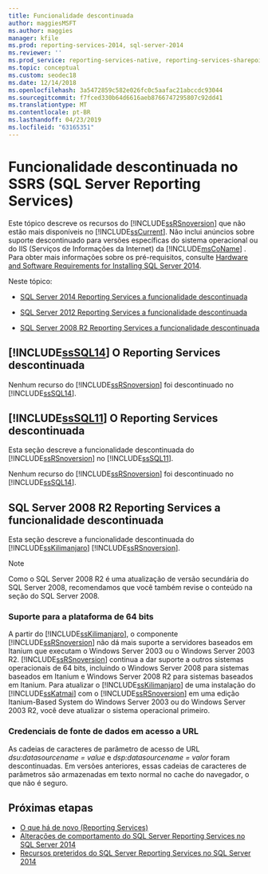 ```yaml
---
title: Funcionalidade descontinuada
author: maggiesMSFT
ms.author: maggies
manager: kfile
ms.prod: reporting-services-2014, sql-server-2014
ms.reviewer: ''
ms.prod_service: reporting-services-native, reporting-services-sharepoint
ms.topic: conceptual
ms.custom: seodec18
ms.date: 12/14/2018
ms.openlocfilehash: 3a5472859c582e026fc0c5aafac21abccdc93044
ms.sourcegitcommit: f7fced330b64d6616aeb8766747295807c92dd41
ms.translationtype: MT
ms.contentlocale: pt-BR
ms.lasthandoff: 04/23/2019
ms.locfileid: "63165351"
---
```

# <a name="discontinued-functionality-in-sql-server-reporting-services-ssrs"></a>Funcionalidade descontinuada no SSRS (SQL Server Reporting Services)

  Este tópico descreve os recursos do [!INCLUDE[ssRSnoversion](../includes/ssrsnoversion-md.md)] que não estão mais disponíveis no [!INCLUDE[ssCurrent](../includes/sscurrent-md.md)]. Não inclui anúncios sobre suporte descontinuado para versões específicas do sistema operacional ou do IIS (Serviços de Informações da Internet) da [!INCLUDE[msCoName](../includes/msconame-md.md)] . Para obter mais informações sobre os pré-requisitos, consulte [Hardware and Software Requirements for Installing SQL Server 2014](../sql-server/install/hardware-and-software-requirements-for-installing-sql-server.md).  
  
 Neste tópico:  
  
- [SQL Server 2014 Reporting Services a funcionalidade descontinuada](#bkmk_sql14)  
  
- [SQL Server 2012 Reporting Services a funcionalidade descontinuada](#bkmk_rc0)  
  
- [SQL Server 2008 R2 Reporting Services a funcionalidade descontinuada](#bkmk_kj)  
  
##  <a name="bkmk_sql14"></a> [!INCLUDE[ssSQL14](../includes/sssql14-md.md)] O Reporting Services descontinuada

 Nenhum recurso do [!INCLUDE[ssRSnoversion](../includes/ssrsnoversion-md.md)] foi descontinuado no [!INCLUDE[ssSQL14](../includes/sssql14-md.md)].  
  
##  <a name="bkmk_rc0"></a> [!INCLUDE[ssSQL11](../includes/sssql11-md.md)] O Reporting Services descontinuada

 Esta seção descreve a funcionalidade descontinuada do [!INCLUDE[ssRSnoversion](../includes/ssrsnoversion-md.md)] no [!INCLUDE[ssSQL11](../includes/sssql11-md.md)].  
  
 Nenhum recurso do [!INCLUDE[ssRSnoversion](../includes/ssrsnoversion-md.md)] foi descontinuado no [!INCLUDE[ssSQL14](../includes/sssql14-md.md)].  
  
##  <a name="bkmk_kj"></a> SQL Server 2008 R2 Reporting Services a funcionalidade descontinuada

 Esta seção descreve a funcionalidade descontinuada do [!INCLUDE[ssKilimanjaro](../includes/sskilimanjaro-md.md)] [!INCLUDE[ssRSnoversion](../includes/ssrsnoversion-md.md)].  
  
> [!NOTE]  
> Como o SQL Server 2008 R2 é uma atualização de versão secundária do SQL Server 2008, recomendamos que você também revise o conteúdo na seção do SQL Server 2008.
  
### <a name="64-bit-platform-support"></a>Suporte para a plataforma de 64 bits

 A partir do [!INCLUDE[ssKilimanjaro](../includes/sskilimanjaro-md.md)], o componente [!INCLUDE[ssRSnoversion](../includes/ssrsnoversion-md.md)] não dá mais suporte a servidores baseados em Itanium que executam o Windows Server 2003 ou o Windows Server 2003 R2. [!INCLUDE[ssRSnoversion](../includes/ssrsnoversion-md.md)] continua a dar suporte a outros sistemas operacionais de 64 bits, incluindo o Windows Server 2008 para sistemas baseados em Itanium e Windows Server 2008 R2 para sistemas baseados em Itanium. Para atualizar o [!INCLUDE[ssKilimanjaro](../includes/sskilimanjaro-md.md)] de uma instalação do [!INCLUDE[ssKatmai](../includes/sskatmai-md.md)] com o [!INCLUDE[ssRSnoversion](../includes/ssrsnoversion-md.md)] em uma edição Itanium-Based System do Windows Server 2003 ou do Windows Server 2003 R2, você deve atualizar o sistema operacional primeiro.  
  
### <a name="data-source-credentials-in-url-access"></a>Credenciais de fonte de dados em acesso a URL

 As cadeias de caracteres de parâmetro de acesso de URL *dsu:datasourcename = value* e *dsp:datasourcename = valor* foram descontinuadas. Em versões anteriores, essas cadeias de caracteres de parâmetros são armazenadas em texto normal no cache do navegador, o que não é seguro.  
  
## <a name="next-steps"></a>Próximas etapas

 - [O que há de novo &#40;Reporting Services&#41;](what-s-new-reporting-services.md)
 - [Alterações de comportamento do SQL Server Reporting Services no SQL Server 2014](behavior-changes-to-sql-server-reporting-services-in-sql-server-2016.md)
 - [Recursos preteridos do SQL Server Reporting Services no SQL Server 2014](deprecated-features-in-sql-server-reporting-services-ssrs.md)